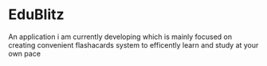 # EduBlitz
An application i am currently developing which is mainly focused on creating convenient flashacards system to efficently learn and study at your own pace

